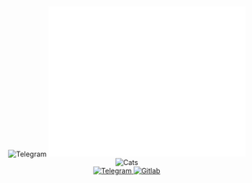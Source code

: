 <div id="socials1" align="center">
  <img src="https://capsule-render.vercel.app/api?type=waving&color=gradient&height=400&section=header&text=Hi%20There" alt="Telegram"  border-radius=5px/>
  <img src="/github-metrics.svg" alt="Metrics" width="400">
  <img src="https://github.com/istrebitelantox/photo/blob/main/IMG_20230309_155200.jpg" alt="Cats" height=300/>
</div>
<div id="socials" align="center">
 <a href="https://t.me/istrebitel_antox">
  <img src="https://img.shields.io/badge/Telegram-blue?style=for-the-badge&logo=telegram&logoColor=white" alt="Telegram"/>
 </a>
  <a href="https://gitlab.com/istrebitelantox">
  <img src="https://img.shields.io/badge/gitlab-%23181717.svg?style=for-the-badge&logo=gitlab&logoColor=white" alt="Gitlab"/>
 </a>
</div>
